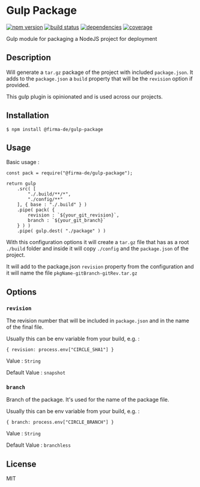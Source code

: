 # Gulp Package

[![npm version](https://img.shields.io/npm/v/@firma-de/gulp-package.svg)](https://www.npmjs.com/package/@firma-de/gulp-package)
[![build status](https://img.shields.io/circleci/project/firma-de/gulp-package/master.svg)](https://circleci.com/gh/firma-de/gulp-package)
[![dependencies](https://img.shields.io/david/firma-de/gulp-package.svg)](https://david-dm.org/firma-de/gulp-package)
[![coverage](https://img.shields.io/coveralls/firma-de/gulp-package/master.svg)](https://coveralls.io/github/firma-de/gulp-package)

Gulp module for packaging a NodeJS project for deployment

## Description

Will generate a `tar.gz` package of the project with included 
`package.json`. It adds to the `package.json` a `build` property that 
will be the `revision` option if provided.

This gulp plugin is opinionated and is used across our projects.

## Installation

```
$ npm install @firma-de/gulp-package
```

## Usage

Basic usage :

```
const pack = require("@firma-de/gulp-package");

return gulp
    .src( [
        "./.build/**/*",
        "./config/**"
    ], { base : "./.build" } )
    .pipe( pack( {
        revision : `${your_git_revision}`,
        branch : `${your_git_branch}`
    } ) )
    .pipe( gulp.dest( "./package" ) )
```

With this configuration options it will create a `tar.gz` file that has
as a root `./build` folder and inside it will copy `./config` and the
`package.json` of the project.

It will add to the package.json `revision` property from the 
configuration and it will name the file `pkgName-gitBranch-gitRev.tar.gz` 

## Options

### `revision`

The revision number that will be included in `package.json` and in the
name of the final file.

Usually this can be env variable from your build, e.g. :

```
{ revision: process.env["CIRCLE_SHA1"] }
```

Value : `String`
  
Default Value : `snapshot`  

### `branch`

Branch of the package. It's used for the name of the package file.

Usually this can be env variable from your build, e.g. :

```
{ branch: process.env["CIRCLE_BRANCH"] }
```

Value : `String`
  
Default Value : `branchless`

## License

MIT
